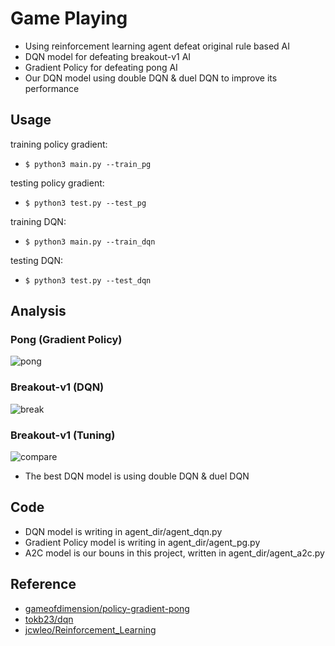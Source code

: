 # Game Playing
*	Using reinforcement learning agent defeat original rule based AI
*	DQN model for defeating breakout-v1 AI
*	Gradient Policy for defeating pong AI
*	Our DQN model using double DQN & duel DQN to improve its performance
##	Usage
training policy gradient:  
* `$ python3 main.py --train_pg`

testing policy gradient:  
* `$ python3 test.py --test_pg`

training DQN:  
* `$ python3 main.py --train_dqn`

testing DQN:  
* `$ python3 test.py --test_dqn`
##	Analysis
###	Pong (Gradient Policy)

![pong](https://github.com/willylulu/ADLxMLDS2017/blob/master/Game_Playing/char/pong.JPG?raw=true)
###	Breakout-v1 (DQN)

![break](https://github.com/willylulu/ADLxMLDS2017/blob/master/Game_Playing/char/breakout.JPG?raw=true)
### Breakout-v1 (Tuning)

![compare](https://github.com/willylulu/ADLxMLDS2017/blob/master/Game_Playing/char/comp.JPG?raw=true)
*	The best DQN model is using double DQN & duel DQN
##	Code
* DQN model is writing in agent_dir/agent_dqn.py
* Gradient Policy model is writing in agent_dir/agent_pg.py
* A2C model is our bouns in this project, written in  agent_dir/agent_a2c.py

##  Reference
* [gameofdimension/policy-gradient-pong](https://github.com/gameofdimension/policy-gradient-pong)
* [tokb23/dqn](https://github.com/tokb23/dqn)
* [jcwleo/Reinforcement_Learning](https://github.com/jcwleo/Reinforcement_Learning)
